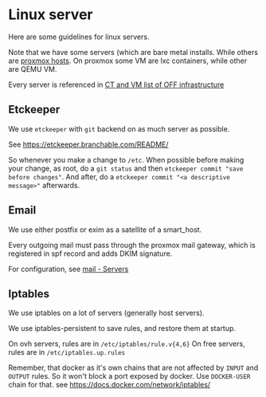 # Linux server

Here are some guidelines for linux servers.

Note that we have some servers (which are bare metal installs.
While others are [proxmox hosts](./promox.md).
On proxmox some VM are lxc containers, while other are QEMU VM.

Every server is referenced in 
[CT and VM list of OFF infrastructure](https://docs.google.com/document/d/14x5yPdcJ8uLoc5zb0HYjb_EYUIWZzOlaPWYyLSuIcTw/edit?resourcekey=0-h0h9ksbTUBykEDuBkXH4fg#)

## Etckeeper

We use `etckeeper` with `git` backend on as much server as possible.

See https://etckeeper.branchable.com/README/

So whenever you make a change to `/etc`.
When possible before making your change, 
as root, do a `git status` and then `etckeeper commit "save before changes"`.
And after, do a `etckeeper commit "<a descriptive message>"` afterwards.

## Email

We use either postfix or exim as a satellite of a smart_host.

Every outgoing mail must pass through the proxmox mail gateway,
which is registered in spf record and adds DKIM signature.

For configuration, see [mail - Servers](./mail.md#Servers)

## Iptables

We use iptables on a lot of servers (generally host servers).

We use iptables-persistent to save rules, and restore them at startup.

On ovh servers, rules are in `/etc/iptables/rule.v{4,6}`
On free servers, rules are in `/etc/iptables.up.rules`

Remember, that docker as it's own chains that are not affected by `INPUT` and `OUTPUT` rules.
So it won't block a port exposed by docker. Use `DOCKER-USER` chain for that.
see https://docs.docker.com/network/iptables/